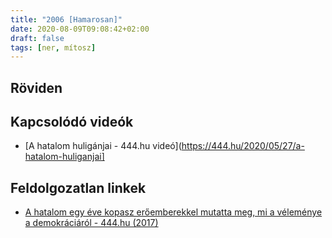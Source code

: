 ```yaml
---
title: "2006 [Hamarosan]"
date: 2020-08-09T09:08:42+02:00
draft: false
tags: [ner, mítosz]
---
```


## Röviden

## Kapcsolódó videók

- [A hatalom huligánjai - 444.hu videó](https://444.hu/2020/05/27/a-hatalom-huliganjai]

## Feldolgozatlan linkek

- [A hatalom egy éve kopasz erőemberekkel mutatta meg, mi a véleménye a demokráciáról - 444.hu (2017)](https://444.hu/2017/02/23/a-hatalom-egy-eve-kopasz-eroemberekkel-mutatta-meg-mi-a-velemenye-a-demokraciarol)
